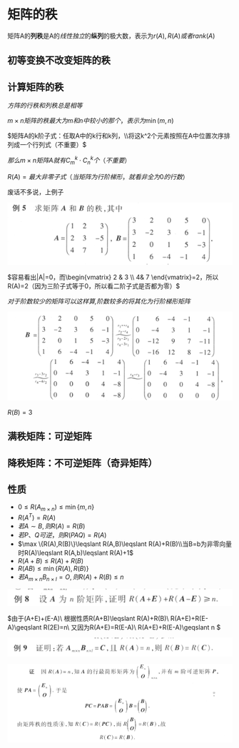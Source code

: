 # 矩阵的秩

矩阵A的**列秩**是A的*线性独立*的**纵列**的极大数，表示为$r(A),R(A)或者rank(A)$

## 初等变换不改变矩阵的秩

## 计算矩阵的秩 

$方阵的行秩和列秩总是相等$

$m \times n矩阵的秩最大为m和n中较小的那个，表示为\min(m,n)$

$矩阵A的k阶子式：任取A中的k行和k列，\\将这k^2个元素按照在A中位置次序排列成一个行列式（不重要）$

$那么m\times n矩阵A就有C_m^k\cdot C_n^k个（不重要）$

$R(A)=最大非零子式（当矩阵为行阶梯形，就看非全为0的行数）$

废话不多说，上例子

![](pictures/2022-10-11-15-54-05.png)

$容易看出|A|=0，而\begin{vmatrix}
 2 & 3 \\ 
 4& 7 
\end{vmatrix}=2，所以R(A)=2（因为三阶子式等于0，所以看二阶子式是否都为零）$

*对于阶数较少的矩阵可以这样算,阶数较多的将其化为行阶梯形矩阵*

![](pictures/2022-10-11-16-00-23.png)

$R(B)=3$

## 满秩矩阵：可逆矩阵

## 降秩矩阵：不可逆矩阵（奇异矩阵）

## 性质
- $0\leqslant R(A_{m\times n})\leqslant \min \{m,n\}$
- $R(A^T)=R(A)$
- $若A\sim B,则R(A)=R(B)$
- $若P、Q可逆，则R(PAQ)=R(A)$
- $\max \{R(A),R(B)\}\leqslant R(A,B)\leqslant R(A)+R(B)\\当B=b为非零向量时R(A)\leqslant R(A,b)\leqslant R(A)+1$
- $R(A+B)\leqslant R(A)+R(B)$
- $R(AB)\leqslant \min\{R(A),R(B)\}$
- $若A_{m\times n}B_{n \times l}=O,则R(A)+R(B)\leqslant n$

![](pictures/2022-10-11-16-25-23.png)

$由于(A+E)+(E-A)\\
根据性质R(A+B)\leqslant R(A)+R(B)\\
R(A+E)+R(E-A)\geqslant R(2E)=n\\
又因为R(A+E)=R(E-A)\\
R(A+E)+R(E-A)\geqslant n
$

![](pictures/2022-10-11-16-28-49.png)


![](pictures/2022-10-11-16-36-46.png)
